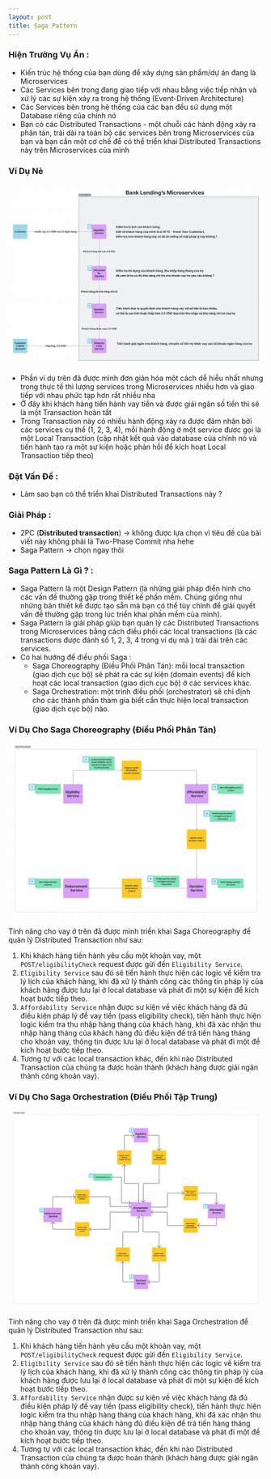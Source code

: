 ```yaml
---
layout: post
title: Saga Pattern
---
```

### Hiện Trường Vụ Án :
- Kiến trúc hệ thống của bạn dùng để xây dựng sản phẩm/dự án đang là Microservices
- Các Services bên trong đang giao tiếp với nhau bằng việc tiếp nhận và xử lý các sự kiện xảy ra trong hệ thống (Event-Driven Architecture)
- Các Services bên trong hệ thống của các bạn đều sử dụng một Database riêng của chính nó
- Bạn có các Distributed Transactions - một chuỗi các hành động xảy ra phân tán, trải dài ra toàn bộ các services bên trong Microservices của bạn và bạn cần một cơ chế để có thể triển khai Distributed Transactions này trên Microservices của mình
### Ví Dụ Nè
  
  ![Ví dụ về Saga Pattern](/images/example-1.jpg)

- Phần ví dụ trên đã được mình đơn giản hóa một cách dễ hiễu nhất nhưng trong thực tế thì lượng services trong Microservices nhiều hơn và giao tiếp với nhau phức tạp hơn rất nhiều nha
- Ở đây khi khách hàng tiến hành vay tiền và được giải ngân số tiền thì sẽ là một Transaction hoàn tất
- Trong Transaction này có nhiều hành động xảy ra được đảm nhận bởi các services cụ thể (1, 2, 3, 4), mỗi hành động ở một service được gọi là một Local Transaction (cập nhật kết quả vào database của chính nó và tiến hành tạo ra một sự kiện hoặc phản hồi để kích hoạt Local Transaction tiếp theo)

### Đặt Vấn Đề :

- Làm sao bạn có thể triển khai Distributed Transactions này ?

### Giải Pháp :

- 2PC (**Distributed transaction**) -> không được lựa chọn vì tiêu đề của bài viết này không phải là Two-Phase Commit nha hehe
- Saga Pattern -> chọn ngay thôi

### Saga Pattern Là Gì ? :

- Saga Pattern là một Design Pattern (là những giải pháp điển hình cho các vấn đề thường gặp trong thiết kế phần mềm. Chúng giống như những bản thiết kế được tạo sẵn mà bạn có thể tùy chỉnh để giải quyết vấn đề thường gặp trong lúc triển khai phần mềm của mình).
- Saga Pattern là giải pháp giúp bạn quản lý các Distributed Transactions trong Microservices bằng cách điều phối các local transactions (là các transactions được đánh số 1, 2, 3, 4 trong ví dụ mà ) trải dài trên các services.
- Có hai hướng để điều phối Saga :
   - Saga Choreography (Điều Phối Phân Tán): mỗi local transaction (giao dịch cục bộ) sẽ phát ra các sự kiện (domain events) để kích hoạt các local transaction (giao dịch cục bộ) ở các services khác.
   - Saga Orchestration: một trình điều phối (orchestrator) sẽ chỉ định cho các thành phần tham gia biết cần thực hiện local transaction (giao dịch cục bộ) nào.

### Ví Dụ Cho Saga Choreography (Điều Phối Phân Tán)

![Ví dụ về Saga Pattern Choreography](/images/example-2.png)

Tính năng cho vay ở trên đã được mình triển khai Saga Choreography để quản lý Distributed Transaction như sau: 

1. Khi khách hàng tiến hành yêu cầu một khoản vay, một `POST/eligibilityCheck` request được gửi đến `Eligibility Service`.
2. `Eligibility Service` sau đó sẽ tiến hành thực hiện các logic về kiểm tra lý lịch của khách hàng, khi đã xử lý thành công các thông tin pháp lý của khách hàng được lưu lại ở local database và phát đi một sự kiện để kích hoạt bước tiếp theo.
3. `Affordability Service` nhận được sư kiện về việc khách hàng đã đủ điều kiện pháp lý để vay tiền (pass eligibility check), tiến hành thực hiện logic kiểm tra thu nhập hàng tháng của khách hàng, khi đã xác nhận thu nhập hàng tháng của khách hàng đủ điều kiện để trả tiền hàng tháng cho khoản vay, thông tin được lưu lại ở local database và phát đi một để kích hoạt bước tiếp theo.
4. Tương tự với các local transaction khác, đến khi nào Distributed Transaction của chúng ta được hoàn thành (khách hàng được giải ngân thành công khoản vay).

### Ví Dụ Cho Saga Orchestration (Điều Phối Tập Trung)

![Ví dụ về Saga Pattern Orchestration](/images/example-3.png)

Tính năng cho vay ở trên đã được mình triển khai Saga Orchestration để quản lý Distributed Transaction như sau: 

1. Khi khách hàng tiến hành yêu cầu một khoản vay, một `POST/eligibilityCheck` request được gửi đến `Eligibility Service`.
2. `Eligibility Service` sau đó sẽ tiến hành thực hiện các logic về kiểm tra lý lịch của khách hàng, khi đã xử lý thành công các thông tin pháp lý của khách hàng được lưu lại ở local database và phát đi một sự kiện để kích hoạt bước tiếp theo.
3. `Affordability Service` nhận được sư kiện về việc khách hàng đã đủ điều kiện pháp lý để vay tiền (pass eligibility check), tiến hành thực hiện logic kiểm tra thu nhập hàng tháng của khách hàng, khi đã xác nhận thu nhập hàng tháng của khách hàng đủ điều kiện để trả tiền hàng tháng cho khoản vay, thông tin được lưu lại ở local database và phát đi một để kích hoạt bước tiếp theo.
4. Tương tự với các local transaction khác, đến khi nào Distributed Transaction của chúng ta được hoàn thành (khách hàng được giải ngân thành công khoản vay).
